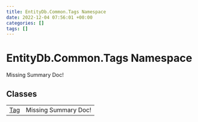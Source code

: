 ```yaml
---
title: EntityDb.Common.Tags Namespace
date: 2022-12-04 07:56:01 +00:00
categories: []
tags: []
---
```


# EntityDb.Common.Tags Namespace
Missing Summary Doc!
## Classes
<table><tr><td><a href='dotnet./entitydb.common.tags.tag'>Tag</a></td><td>Missing Summary Doc!</td></tr></table>
